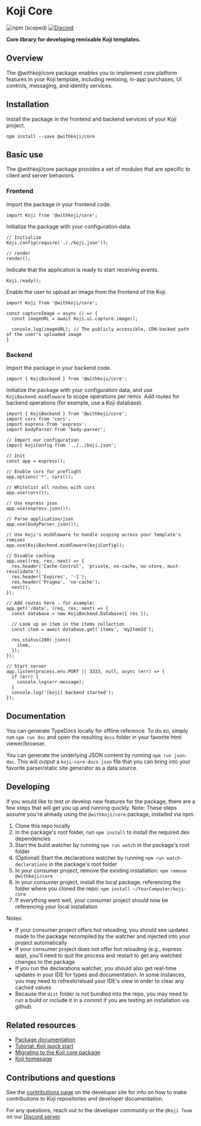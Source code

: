 # Koji Core

![npm (scoped)](https://img.shields.io/npm/v/@withkoji/core?color=green&style=flat-square)
[![Discord](https://img.shields.io/discord/769256827007139912.svg?style=flat-square)](https://discord.gg/9egkTWf4ec)

**Core library for developing remixable Koji templates.**

## Overview

The @withkoji/core package enables you to implement core platform features in your Koji template, including remixing, in-app purchases, UI controls, messaging, and identity services.

## Installation

Install the package in the frontend and backend services of your Koji project.

```
npm install --save @withkoji/core
```

## Basic use

The @withkoji/core package provides a set of modules that are specific to client and server behaviors.

### Frontend

Import the package in your frontend code.

```
import Koji from '@withkoji/core';
```

Initialize the package with your configuration data.

```
// Initialize
Koji.config(require('././koji.json'));

// render
render();
```

Indicate that the application is ready to start receiving events.

```
Koji.ready();
```

Enable the user to upload an image from the frontend of the Koji.

```
import Koji from '@withkoji/core';

const captureImage = async () => {
  const imageURL = await Koji.ui.capture.image();

  console.log(imageURL); // The publicly accessible, CDN-backed path of the user's uploaded image
}
```

### Backend

Import the package in your backend code.

```
import { KojiBackend } from '@withkoji/core';
```

Initialize the package with your configuration data, and use `KojiBackend.middleware` to scope operations per remix.
Add routes for backend operations (for example, use a Koji database).

```
import { KojiBackend } from '@withkoji/core';
import cors from 'cors';
import express from 'express';
import bodyParser from 'body-parser';

// Import our configuration
import kojiConfig from '../../koji.json';

// Init
const app = express();

// Enable cors for preflight
app.options('*', cors());

// Whitelist all routes with cors
app.use(cors());

// Use express json
app.use(express.json());

// Parse application/json
app.use(bodyParser.json());

// Use Koji's middleware to handle scoping across your template's remixes
app.use(KojiBackend.middleware(kojiConfig));

// Disable caching
app.use((req, res, next) => {
  res.header('Cache-Control', 'private, no-cache, no-store, must-revalidate');
  res.header('Expires', '-1');
  res.header('Pragma', 'no-cache');
  next();
});

// Add routes here - for example:
app.get('/data', (req, res, next) => {
  const database = new KojiBackend.Database({ res });

  // Look up an item in the items collection
  const item = await database.get('items', 'myItemId');

  res.status(200).json({
    item,
  });
});

// Start server
app.listen(process.env.PORT || 3333, null, async (err) => {
  if (err) {
    console.log(err.message);
  }
  console.log('[koji] backend started');
});
```

## Documentation

You can generate TypeDocs locally for offline reference. To do so, simply run `npm run doc` and open the resulting `docs` folder in your favorite html viewer/browser.

You can generate the underlying JSON content by running `npm run json-doc`. This will output a `koji-core-docs.json` file that you can bring into your favorite parser/static site generator as a data source.

## Developing

If you would like to test or develop new features for the package, there are a few steps that will get you up and running quickly. Note: These steps assume you're already using the `@withkoji/core` package, installed via npm.

1. Clone this repo locally
2. In the package's root folder, run `npm install` to install the required dev dependencies
3. Start the build watcher by running `npm run watch` in the package's root folder
4. (Optional) Start the declarations watcher by running `npm run watch-declarations` in the package's root folder
5. In your consumer project, remove the existing installation: `npm remove @withkoji/core`
6. In your consumer project, install the local package, referencing the folder where you cloned the repo: `npm install ~/YourComputer/koji-core`
7. If everything went well, your consumer project should now be referencing your local installation

Notes:

- If your consumer project offers hot reloading, you should see updates made to the package recompiled by the watcher and injected into your project automatically
- If your consumer project does not offer hot reloading (e.g., express app), you'll need to quit the process and restart to get any watched changes to the package
- If you run the declarations watcher, you should also get real-time updates in your IDE for types and documentation. In some instances, you may need to refresh/reload your IDE's view in order to clear any cached values
- Because the `dist` folder is not bundled into the repo, you may need to run a build or include it in a commit if you are testing an installation via github.

## Related resources

* [Package documentation](https://developer.withkoji.com/reference/core/withkoji-koji-core)
* [Tutorial: Koji quick start](https://developer.withkoji.com/tutorials/getting-started/quick-start)
* [Migrating to the Koji core package](https://developer.withkoji.com/docs/getting-started/migrate-koji-core)
* [Koji homepage](http://withkoji.com/)

## Contributions and questions

See the [contributions page](https://developer.withkoji.com/docs/about/contribute-koji-developers) on the developer site for info on how to make contributions to Koji repositories and developer documentation.

For any questions, reach out to the developer community or the `@Koji Team` on our [Discord server](https://discord.gg/9egkTWf4ec).
